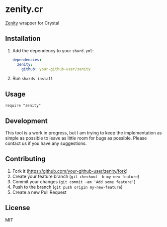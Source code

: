 # zenity.cr

[Zenity](https://github.com/ncruces/zenity) wrapper for Crystal

## Installation

1. Add the dependency to your `shard.yml`:

   ```yaml
   dependencies:
     zenity:
       github: your-github-user/zenity
   ```

2. Run `shards install`

## Usage

```crystal
require "zenity"
```

## Development

This tool is a work in progress, but I am trying to keep the implementation as simple as possible to leave as little room for bugs as possible. 
Please contact us if you have any suggestions.

## Contributing

1. Fork it (<https://github.com/your-github-user/zenity/fork>)
2. Create your feature branch (`git checkout -b my-new-feature`)
3. Commit your changes (`git commit -am 'Add some feature'`)
4. Push to the branch (`git push origin my-new-feature`)
5. Create a new Pull Request

## License

MIT
